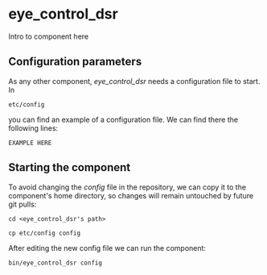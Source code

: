 # eye_control_dsr
Intro to component here


## Configuration parameters
As any other component, *eye_control_dsr* needs a configuration file to start. In
```
etc/config
```
you can find an example of a configuration file. We can find there the following lines:
```
EXAMPLE HERE
```

## Starting the component
To avoid changing the *config* file in the repository, we can copy it to the component's home directory, so changes will remain untouched by future git pulls:

```
cd <eye_control_dsr's path> 
```
```
cp etc/config config
```

After editing the new config file we can run the component:

```
bin/eye_control_dsr config
```
